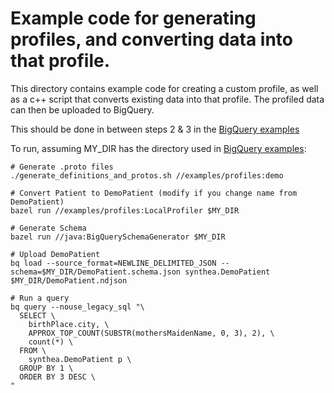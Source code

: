 # Example code for generating profiles, and converting data into that profile.

This directory contains example code for creating a custom profile, as well as a c++ script that converts existing data into that profile.  The profiled data can then be uploaded to BigQuery.

This should be done in between steps 2 & 3 in the [BigQuery examples](https://github.com/google/fhir/tree/master/examples/bigquery)

To run, assuming MY_DIR has the directory used in [BigQuery examples](https://github.com/google/fhir/tree/master/examples/bigquery):

```
# Generate .proto files
./generate_definitions_and_protos.sh //examples/profiles:demo

# Convert Patient to DemoPatient (modify if you change name from DemoPatient)
bazel run //examples/profiles:LocalProfiler $MY_DIR

# Generate Schema
bazel run //java:BigQuerySchemaGenerator $MY_DIR

# Upload DemoPatient
bq load --source_format=NEWLINE_DELIMITED_JSON --schema=$MY_DIR/DemoPatient.schema.json synthea.DemoPatient $MY_DIR/DemoPatient.ndjson

# Run a query
bq query --nouse_legacy_sql "\
  SELECT \
    birthPlace.city, \
    APPROX_TOP_COUNT(SUBSTR(mothersMaidenName, 0, 3), 2), \
    count(*) \
  FROM \
    synthea.DemoPatient p \
  GROUP BY 1 \
  ORDER BY 3 DESC \
"
```
